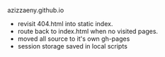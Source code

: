 azizzaeny.github.io  

 - revisit 404.html into static index. 
 - route back to index.html when no visited pages.
 - moved all source to it's own gh-pages
 - session storage saved in local scripts
 
 
